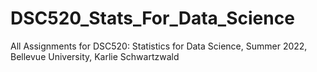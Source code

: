# DSC520_Stats_For_Data_Science
All Assignments for DSC520: Statistics for Data Science, Summer 2022, Bellevue University, Karlie Schwartzwald
